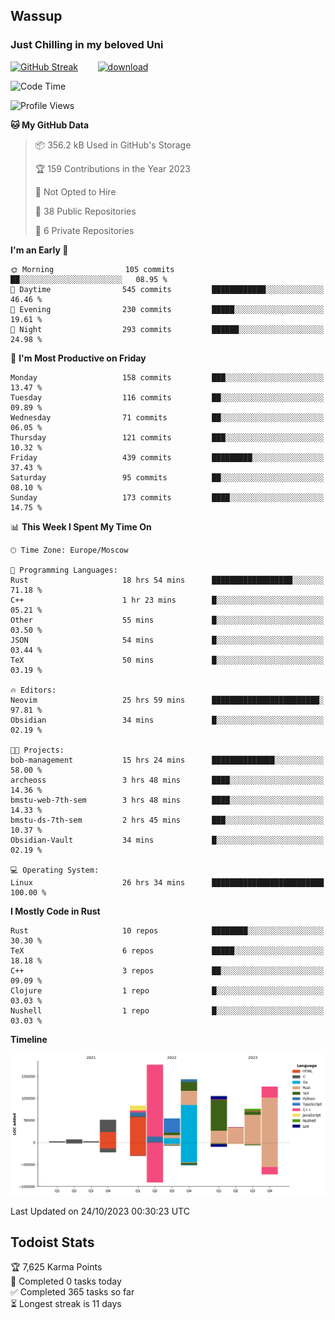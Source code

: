 ## Wassup 
### Just Chilling in my beloved Uni 

<!--
-->

[![GitHub Streak](http://github-readme-streak-stats.herokuapp.com?user=archeoss&theme=shades-of-purple&hide_border=true&date_format=j%20M%5B%20Y%5D)](https://git.io/streak-stats)&nbsp;&nbsp;&nbsp;&nbsp;&nbsp;&nbsp;&nbsp;&nbsp;[![download](https://user-images.githubusercontent.com/68448737/147796309-d8b65b1d-4dde-40d9-b03a-2b42aaa6cd43.jpeg)
](http://bmstu.ru/)

<!--START_SECTION:waka-->
![Code Time](http://img.shields.io/badge/Code%20Time-1%2C944%20hrs%2024%20mins-blue)

![Profile Views](http://img.shields.io/badge/Profile%20Views-0-blue)

**🐱 My GitHub Data** 

> 📦 356.2 kB Used in GitHub's Storage 
 > 
> 🏆 159 Contributions in the Year 2023
 > 
> 🚫 Not Opted to Hire
 > 
> 📜 38 Public Repositories 
 > 
> 🔑 6 Private Repositories 
 > 
**I'm an Early 🐤** 

```text
🌞 Morning                105 commits         ██░░░░░░░░░░░░░░░░░░░░░░░   08.95 % 
🌆 Daytime                545 commits         ████████████░░░░░░░░░░░░░   46.46 % 
🌃 Evening                230 commits         █████░░░░░░░░░░░░░░░░░░░░   19.61 % 
🌙 Night                  293 commits         ██████░░░░░░░░░░░░░░░░░░░   24.98 % 
```
📅 **I'm Most Productive on Friday** 

```text
Monday                   158 commits         ███░░░░░░░░░░░░░░░░░░░░░░   13.47 % 
Tuesday                  116 commits         ██░░░░░░░░░░░░░░░░░░░░░░░   09.89 % 
Wednesday                71 commits          ██░░░░░░░░░░░░░░░░░░░░░░░   06.05 % 
Thursday                 121 commits         ███░░░░░░░░░░░░░░░░░░░░░░   10.32 % 
Friday                   439 commits         █████████░░░░░░░░░░░░░░░░   37.43 % 
Saturday                 95 commits          ██░░░░░░░░░░░░░░░░░░░░░░░   08.10 % 
Sunday                   173 commits         ████░░░░░░░░░░░░░░░░░░░░░   14.75 % 
```


📊 **This Week I Spent My Time On** 

```text
🕑︎ Time Zone: Europe/Moscow

💬 Programming Languages: 
Rust                     18 hrs 54 mins      ██████████████████░░░░░░░   71.18 % 
C++                      1 hr 23 mins        █░░░░░░░░░░░░░░░░░░░░░░░░   05.21 % 
Other                    55 mins             █░░░░░░░░░░░░░░░░░░░░░░░░   03.50 % 
JSON                     54 mins             █░░░░░░░░░░░░░░░░░░░░░░░░   03.44 % 
TeX                      50 mins             █░░░░░░░░░░░░░░░░░░░░░░░░   03.19 % 

🔥 Editors: 
Neovim                   25 hrs 59 mins      ████████████████████████░   97.81 % 
Obsidian                 34 mins             █░░░░░░░░░░░░░░░░░░░░░░░░   02.19 % 

🐱‍💻 Projects: 
bob-management           15 hrs 24 mins      ██████████████░░░░░░░░░░░   58.00 % 
archeoss                 3 hrs 48 mins       ████░░░░░░░░░░░░░░░░░░░░░   14.36 % 
bmstu-web-7th-sem        3 hrs 48 mins       ████░░░░░░░░░░░░░░░░░░░░░   14.33 % 
bmstu-ds-7th-sem         2 hrs 45 mins       ███░░░░░░░░░░░░░░░░░░░░░░   10.37 % 
Obsidian-Vault           34 mins             █░░░░░░░░░░░░░░░░░░░░░░░░   02.19 % 

💻 Operating System: 
Linux                    26 hrs 34 mins      █████████████████████████   100.00 % 
```

**I Mostly Code in Rust** 

```text
Rust                     10 repos            ████████░░░░░░░░░░░░░░░░░   30.30 % 
TeX                      6 repos             █████░░░░░░░░░░░░░░░░░░░░   18.18 % 
C++                      3 repos             ██░░░░░░░░░░░░░░░░░░░░░░░   09.09 % 
Clojure                  1 repo              █░░░░░░░░░░░░░░░░░░░░░░░░   03.03 % 
Nushell                  1 repo              █░░░░░░░░░░░░░░░░░░░░░░░░   03.03 % 
```



**Timeline**

![Lines of Code chart](https://raw.githubusercontent.com/archeoss/archeoss/master/assets/bar_graph.png)


 Last Updated on 24/10/2023 00:30:23 UTC
<!--END_SECTION:waka-->

## Todoist Stats

<!-- TODO-IST:START -->
🏆  7,625 Karma Points           
🌸  Completed 0 tasks today           
✅  Completed 365 tasks so far           
⏳  Longest streak is 11 days
<!-- TODO-IST:END -->
